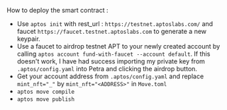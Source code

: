 How to deploy the smart contract :

- Use `aptos init` with rest_url : `https://testnet.aptoslabs.com/` and faucet `https://faucet.testnet.aptoslabs.com`  to generate a new keypair.
- Use a faucet to airdrop testnet APT to your newly created account by calling `aptos account fund-with-faucet --account default`. If this doesn't work, I have had success importing my private key from `.aptos/config.yaml` into Petra and clicking the airdrop button.
- Get your account address from `.aptos/config.yaml` and replace `mint_nft="_"` by `mint_nft="<ADDRESS>"` in `Move.toml`
- `aptos move compile`
- `aptos move publish` 